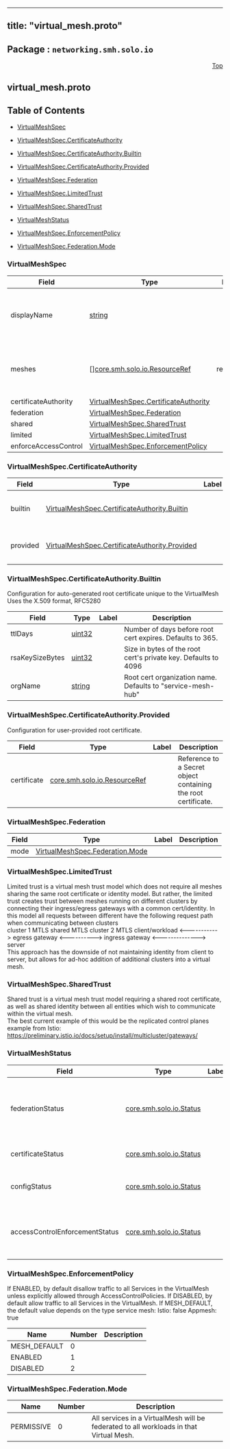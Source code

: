 
---
title: "virtual_mesh.proto"
---

## Package : `networking.smh.solo.io`



<a name="top"></a>

<a name="API Reference for virtual_mesh.proto"></a>
<p align="right"><a href="#top">Top</a></p>

## virtual_mesh.proto


## Table of Contents
  - [VirtualMeshSpec](#networking.smh.solo.io.VirtualMeshSpec)
  - [VirtualMeshSpec.CertificateAuthority](#networking.smh.solo.io.VirtualMeshSpec.CertificateAuthority)
  - [VirtualMeshSpec.CertificateAuthority.Builtin](#networking.smh.solo.io.VirtualMeshSpec.CertificateAuthority.Builtin)
  - [VirtualMeshSpec.CertificateAuthority.Provided](#networking.smh.solo.io.VirtualMeshSpec.CertificateAuthority.Provided)
  - [VirtualMeshSpec.Federation](#networking.smh.solo.io.VirtualMeshSpec.Federation)
  - [VirtualMeshSpec.LimitedTrust](#networking.smh.solo.io.VirtualMeshSpec.LimitedTrust)
  - [VirtualMeshSpec.SharedTrust](#networking.smh.solo.io.VirtualMeshSpec.SharedTrust)
  - [VirtualMeshStatus](#networking.smh.solo.io.VirtualMeshStatus)

  - [VirtualMeshSpec.EnforcementPolicy](#networking.smh.solo.io.VirtualMeshSpec.EnforcementPolicy)
  - [VirtualMeshSpec.Federation.Mode](#networking.smh.solo.io.VirtualMeshSpec.Federation.Mode)






<a name="networking.smh.solo.io.VirtualMeshSpec"></a>

### VirtualMeshSpec



| Field | Type | Label | Description |
| ----- | ---- | ----- | ----------- |
| displayName | [string](#string) |  | User-provided display name for the virtual mesh. |
| meshes | [][core.smh.solo.io.ResourceRef](#core.smh.solo.io.ResourceRef) | repeated | The meshes contained in this virtual mesh. |
| certificateAuthority | [VirtualMeshSpec.CertificateAuthority](#networking.smh.solo.io.VirtualMeshSpec.CertificateAuthority) |  |  |
| federation | [VirtualMeshSpec.Federation](#networking.smh.solo.io.VirtualMeshSpec.Federation) |  |  |
| shared | [VirtualMeshSpec.SharedTrust](#networking.smh.solo.io.VirtualMeshSpec.SharedTrust) |  |  |
| limited | [VirtualMeshSpec.LimitedTrust](#networking.smh.solo.io.VirtualMeshSpec.LimitedTrust) |  |  |
| enforceAccessControl | [VirtualMeshSpec.EnforcementPolicy](#networking.smh.solo.io.VirtualMeshSpec.EnforcementPolicy) |  |  |






<a name="networking.smh.solo.io.VirtualMeshSpec.CertificateAuthority"></a>

### VirtualMeshSpec.CertificateAuthority



| Field | Type | Label | Description |
| ----- | ---- | ----- | ----------- |
| builtin | [VirtualMeshSpec.CertificateAuthority.Builtin](#networking.smh.solo.io.VirtualMeshSpec.CertificateAuthority.Builtin) |  | Use auto-generated root certificate. |
| provided | [VirtualMeshSpec.CertificateAuthority.Provided](#networking.smh.solo.io.VirtualMeshSpec.CertificateAuthority.Provided) |  | Use user-provided root certificate. |






<a name="networking.smh.solo.io.VirtualMeshSpec.CertificateAuthority.Builtin"></a>

### VirtualMeshSpec.CertificateAuthority.Builtin
Configuration for auto-generated root certificate unique to the VirtualMesh Uses the X.509 format, RFC5280


| Field | Type | Label | Description |
| ----- | ---- | ----- | ----------- |
| ttlDays | [uint32](#uint32) |  | Number of days before root cert expires. Defaults to 365. |
| rsaKeySizeBytes | [uint32](#uint32) |  | Size in bytes of the root cert's private key. Defaults to 4096 |
| orgName | [string](#string) |  | Root cert organization name. Defaults to "service-mesh-hub" |






<a name="networking.smh.solo.io.VirtualMeshSpec.CertificateAuthority.Provided"></a>

### VirtualMeshSpec.CertificateAuthority.Provided
Configuration for user-provided root certificate.


| Field | Type | Label | Description |
| ----- | ---- | ----- | ----------- |
| certificate | [core.smh.solo.io.ResourceRef](#core.smh.solo.io.ResourceRef) |  | Reference to a Secret object containing the root certificate. |






<a name="networking.smh.solo.io.VirtualMeshSpec.Federation"></a>

### VirtualMeshSpec.Federation



| Field | Type | Label | Description |
| ----- | ---- | ----- | ----------- |
| mode | [VirtualMeshSpec.Federation.Mode](#networking.smh.solo.io.VirtualMeshSpec.Federation.Mode) |  |  |






<a name="networking.smh.solo.io.VirtualMeshSpec.LimitedTrust"></a>

### VirtualMeshSpec.LimitedTrust
Limited trust is a virtual mesh trust model which does not require all meshes sharing the same root certificate or identity model. But rather, the limited trust creates trust between meshes running on different clusters by connecting their ingress/egress gateways with a common cert/identity. In this model all requests between different have the following request path when communicating between clusters<br>cluster 1 MTLS               shared MTLS                  cluster 2 MTLS client/workload <-----------> egress gateway <----------> ingress gateway <--------------> server<br>This approach has the downside of not maintaining identity from client to server, but allows for ad-hoc addition of additional clusters into a virtual mesh.






<a name="networking.smh.solo.io.VirtualMeshSpec.SharedTrust"></a>

### VirtualMeshSpec.SharedTrust
Shared trust is a virtual mesh trust model requiring a shared root certificate, as well as shared identity between all entities which wish to communicate within the virtual mesh.<br>The best current example of this would be the replicated control planes example from Istio: https://preliminary.istio.io/docs/setup/install/multicluster/gateways/






<a name="networking.smh.solo.io.VirtualMeshStatus"></a>

### VirtualMeshStatus



| Field | Type | Label | Description |
| ----- | ---- | ----- | ----------- |
| federationStatus | [core.smh.solo.io.Status](#core.smh.solo.io.Status) |  | Status of the process writing federation decision metadata onto MeshServices. |
| certificateStatus | [core.smh.solo.io.Status](#core.smh.solo.io.Status) |  | Status of the process signing CSRs. |
| configStatus | [core.smh.solo.io.Status](#core.smh.solo.io.Status) |  | Overall validation status of this VirtualMesh. |
| accessControlEnforcementStatus | [core.smh.solo.io.Status](#core.smh.solo.io.Status) |  | Status of ensuring that access control is enforced within this VirtualMesh. |





 <!-- end messages -->


<a name="networking.smh.solo.io.VirtualMeshSpec.EnforcementPolicy"></a>

### VirtualMeshSpec.EnforcementPolicy
If ENABLED, by default disallow traffic to all Services in the VirtualMesh unless explicitly allowed through AccessControlPolicies. If DISABLED, by default allow traffic to all Services in the VirtualMesh. If MESH_DEFAULT, the default value depends on the type service mesh: Istio: false Appmesh: true

| Name | Number | Description |
| ---- | ------ | ----------- |
| MESH_DEFAULT | 0 |  |
| ENABLED | 1 |  |
| DISABLED | 2 |  |



<a name="networking.smh.solo.io.VirtualMeshSpec.Federation.Mode"></a>

### VirtualMeshSpec.Federation.Mode


| Name | Number | Description |
| ---- | ------ | ----------- |
| PERMISSIVE | 0 | All services in a VirtualMesh will be federated to all workloads in that Virtual Mesh. |


 <!-- end enums -->

 <!-- end HasExtensions -->

 <!-- end services -->

